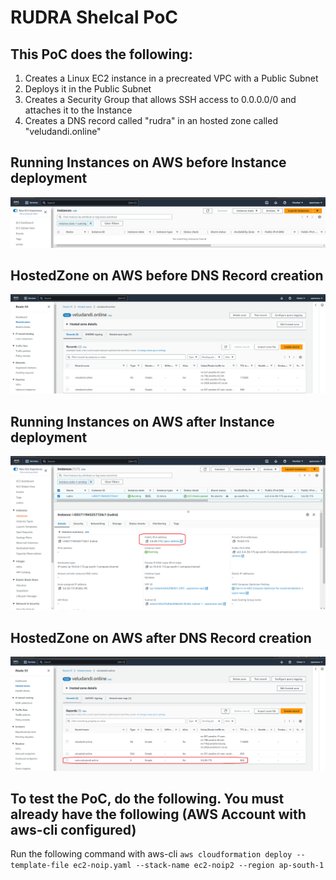 # RUDRA Shelcal PoC

## This PoC does the following:
1. Creates a Linux EC2 instance in a precreated VPC with a Public Subnet
2. Deploys it in the Public Subnet
3. Creates a Security Group that allows SSH access to 0.0.0.0/0 and attaches it to the Instance
4. Creates a DNS record called "rudra" in an hosted zone called "veludandi.online"

## Running Instances on AWS before Instance deployment

![Running-Instances-Before.png](./img/Running-Instances-Before.png)

## HostedZone on AWS before DNS Record creation

![HostedZone-Before-DNSRecord.png](./img/HostedZone-Before-DNSRecord.png)

## Running Instances on AWS after Instance deployment

![Running-Instances-After.png](./img/Running-Instances-After.png)

## HostedZone on AWS after DNS Record creation

![HostedZone-After-DNSRecord.png](./img/HostedZone-After-DNSRecord.png)

## To test the PoC, do the following. You must already have the following (AWS Account with aws-cli configured)

Run the following command with aws-cli `aws cloudformation deploy --template-file ec2-noip.yaml --stack-name ec2-noip2 --region ap-south-1`